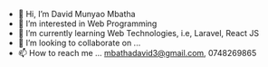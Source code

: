 - 👋 Hi, I’m David Munyao Mbatha
- 👀 I’m interested in Web Programming
- 🌱 I’m currently learning Web Technologies, i.e, Laravel, React JS
- 💞️ I’m looking to collaborate on ...
- 📫 How to reach me ... mbathadavid3@gmail.com, 0748269865

<!---
mbathadavid/mbathadavid is a ✨ special ✨ repository because its `README.md` (this file) appears on your GitHub profile.
You can click the Preview link to take a look at your changes.
--->
